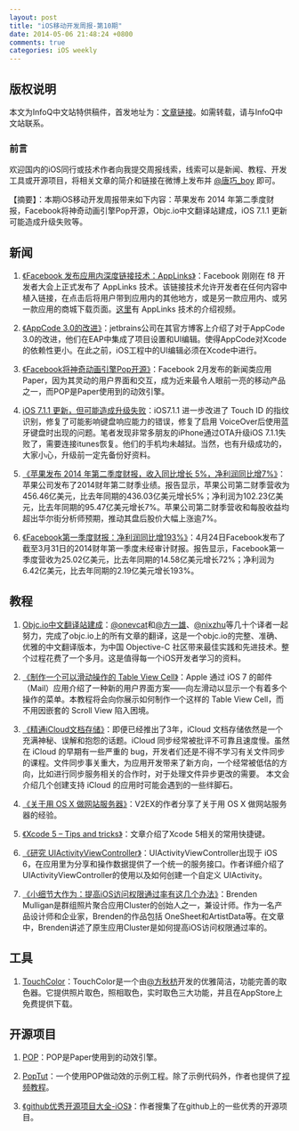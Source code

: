 ```yaml
---
layout: post
title: "iOS移动开发周报-第10期"
date: 2014-05-06 21:48:24 +0800
comments: true
categories: iOS weekly
---
```


## 版权说明

本文为InfoQ中文站特供稿件，首发地址为：[文章链接](http://www.infoq.com/cn/news/2014/05/facebook-pop-opensource)。如需转载，请与InfoQ中文站联系。

### 前言

欢迎国内的iOS同行或技术作者向我提交周报线索，线索可以是新闻、教程、开发工具或开源项目，将相关文章的简介和链接在微博上发布并 [@唐巧_boy](http://weibo.com/tangqiaoboy) 即可。

【摘要】：本期iOS移动开发周报带来如下内容：苹果发布 2014 年第二季度财报，Facebook将神奇动画引擎Pop开源，Objc.io中文翻译站建成，iOS 7.1.1 更新可能造成升级失败等。

## 新闻

 1. [《Facebook 发布应用内深度链接技术：AppLinks》](http://tech2ipo.com/64670)：Facebook 刚刚在 f8 开发者大会上正式发布了 AppLinks 技术。该链接技术允许开发者在任何内容中植入链接，在点击后将用户带到应用内的其他地方，或是另一款应用内、或另一款应用的商城下载页面。[这里](http://vimeo.com/93018959)有 AppLinks 技术的介绍视频。
 
 1. [《AppCode 3.0的改进》](http://blog.jetbrains.com/objc/2014/04/appcode-3-0-eap-opens-with-an-integrated-ui-designer-and-improved-project-settings/)：jetbrains公司在其官方博客上介绍了对于AppCode 3.0的改进，他们在EAP中集成了项目设置和UI编辑。使得AppCode对Xcode的依赖性更小。在此之前，iOS工程中的UI编辑必须在Xcode中进行。
 
 1. [《Facebook将神奇动画引擎Pop开源》](http://geek.csdn.net/news/detail/7534)：Facebook 2月发布的新闻类应用Paper，因为其灵动的用户界面和交互，成为近来最令人眼前一亮的移动产品之一，而POP是Paper使用到的动效引擎。
  
 1. [iOS 7.1.1 更新，但可能造成升级失败](http://weibo.com/1708947107/B1grIt913?mod=weibotime)：iOS7.1.1
进一步改进了 Touch ID 的指纹识别，修复了可能影响键盘响应能力的错误，修复了启用 VoiceOver后使用蓝牙键盘时出现的问题。笔者发现非常多朋友的iPhone通过OTA升级iOS 7.1.1失败了，需要连接itunes恢复。他们的手机均未越狱。当然，也有升级成功的，大家小心，升级前一定先备份好资料。

 1. [《苹果发布 2014 年第二季度财报，收入同比增长 5%，净利润同比增7%》](http://tech.sina.com.cn/it/2014-04-24/05149341652.shtml)：苹果公司发布了2014财年第二财季业绩。报告显示，苹果公司第二财季营收为456.46亿美元，比去年同期的436.03亿美元增长5%；净利润为102.23亿美元，比去年同期的95.47亿美元增长7%。苹果公司第二财季营收和每股收益均超出华尔街分析师预期，推动其盘后股价大幅上涨逾7%。
 
 1. [《Facebook第一季度财报：净利润同比增193%》](http://money.21cbh.com/2014/4-24/1MMDA2NTVfMTE0NzI1Mg.html)：4月24日Facebook发布了截至3月31日的2014财年第一季度未经审计财报。报告显示，Facebook第一季度营收为25.02亿美元，比去年同期的14.58亿美元增长72%；净利润为6.42亿美元，比去年同期的2.19亿美元增长193%。

## 教程

 1. [Objc.io中文翻译站建成](http://objccn.io/)：[@onevcat](http://onevcat.com/)和[@方一雄](http://weibo.com/fangyixiong?topnav=1&wvr=5&topsug=1)、[@nixzhu](http://weibo.com/nixzhu)等几十个译者一起努力，完成了objc.io上的所有文章的翻译，这是一个objc.io的完整、准确、优雅的中文翻译版本，为中国 Objective-C 社区带来最佳实践和先进技术。整个过程花费了一个多月。这是值得每一个iOS开发者学习的资料。

 1. [《制作一个可以滑动操作的 Table View Cell》](https://github.com/nixzhu/dev-blog/blob/master/2014-04-26-make-swipeable-table-view-cell-actions-without-going-nuts-scroll-views.md)：Apple 通过 iOS 7 的邮件（Mail）应用介绍了一种新的用户界面方案——向左滑动以显示一个有着多个操作的菜单。本教程将会向你展示如何制作一个这样的 Table View Cell，而不用因嵌套的 Scroll View 陷入困境。
 
 1. [《精通iCloud文档存储》](http://objcio.com/blog/2014/04/25/mastering-the-icloud-document-store/)：即便已经推出了3年，iCloud 文档存储依然是一个充满神秘、误解和抱怨的话题。iCloud 同步经常被批评不可靠且速度慢。虽然在 iCloud 的早期有一些严重的 bug，开发者们还是不得不学习有关文件同步的课程。文件同步事关重大，为应用开发带来了新方向，一个经常被低估的方向，比如进行同步服务相关的合作时，对于处理文件异步更改的需要。
本文会介绍几个创建支持 iCloud 的应用时可能会遇到的一些绊脚石。

 1. [《关于用 OS X 做网站服务器》](http://www.v2ex.com/t/109496)：V2EX的作者分享了关于用 OS X 做网站服务器的经验。
 
 1. [《Xcode 5 – Tips and tricks》](http://ios-blog.co.uk/getting-started/xcode-5-tips-and-tricks/)：文章介绍了Xcode 5相关的常用快捷键。
 
 1. [《研究 UIActivityViewController》](https://github.com/nixzhu/dev-blog/blob/master/2014-04-22-ui-activity-viewcontroller.md)：UIActivityViewController出现于 iOS 6，在应用里为分享和操作数据提供了一个统一的服务接口。作者详细介绍了UIActivityViewController的使用以及如何创建一个自定义 UIActivity。

 1. [《小细节大作为：提高iOS访问权限通过率有这几个办法》](http://www.36kr.com/p/211441.html)：Brenden Mulligan是群组照片聚合应用Cluster的创始人之一，兼设计师。作为一名产品设计师和企业家，Brenden的作品包括 OneSheet和ArtistData等。在文章中，Brenden讲述了原生应用Cluster是如何提高iOS访问权限通过率的。

## 工具

 1. [TouchColor](https://itunes.apple.com/cn/app/touchcolor/id859727780?mt=8)：TouchColor是一个由[@方秋枋](http://tw.weibo.com/100mango)开发的优雅简洁，功能完善的取色器。它提供照片取色，照相取色，实时取色三大功能，并且在AppStore上免费提供下载。
 
## 开源项目

 1. [POP](https://github.com/facebook/pop)：POP是Paper使用到的动效引擎。
 
 1. [PopTut](https://github.com/jerols/PopTut)：一个使用POP做动效的示例工程。除了示例代码外，作者也提供了[视频教程](https://www.youtube.com/watch?v=ErJ4FnPa_Qk)。
  
 1. [《github优秀开源项目大全-iOS》](http://wangzz.github.io/blog/2014/04/25/githubyou-xiu-xiang-mu-ios/)：作者搜集了在github上的一些优秀的开源项目。

